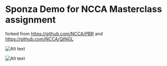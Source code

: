 # Sponza Demo for NCCA Masterclass assignment

forked from https://github.com/NCCA/PBR and https://github.com/NCCA/QtNGL

![Alt text](https://user-images.githubusercontent.com/25467950/32380727-b650f380-c0a8-11e7-9da2-b0a68980e919.png "Testing platform prior to VXGI implementation showing light positioning controls")

![Alt text](https://user-images.githubusercontent.com/25467950/32380728-b667e9a0-c0a8-11e7-8eea-a2e4a6e820c3.png "Testing platform prior to VXGI implementation deferred shading pipeline")

